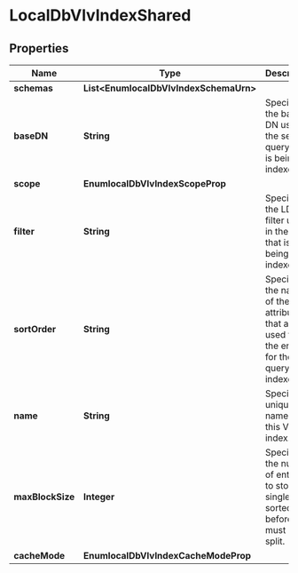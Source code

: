 

# LocalDbVlvIndexShared


## Properties

| Name | Type | Description | Notes |
|------------ | ------------- | ------------- | -------------|
|**schemas** | **List&lt;EnumlocalDbVlvIndexSchemaUrn&gt;** |  |  [optional] |
|**baseDN** | **String** | Specifies the base DN used in the search query that is being indexed. |  |
|**scope** | **EnumlocalDbVlvIndexScopeProp** |  |  |
|**filter** | **String** | Specifies the LDAP filter used in the query that is being indexed. |  |
|**sortOrder** | **String** | Specifies the names of the attributes that are used to sort the entries for the query being indexed. |  |
|**name** | **String** | Specifies a unique name for this VLV index. |  |
|**maxBlockSize** | **Integer** | Specifies the number of entry IDs to store in a single sorted set before it must be split. |  [optional] |
|**cacheMode** | **EnumlocalDbVlvIndexCacheModeProp** |  |  [optional] |



